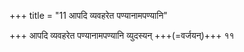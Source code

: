 +++
title = "11 आपदि व्यवहरेत पण्यानामपण्यानि"

+++
आपदि व्यवहरेत पण्यानामपण्यानि व्युदस्यन् +++(=वर्जयन्)+++ ११